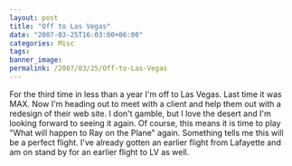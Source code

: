 ```yaml
---
layout: post
title: "Off to Las Vegas"
date: "2007-03-25T16:03:00+06:00"
categories: Misc 
tags: 
banner_image: 
permalink: /2007/03/25/Off-to-Las-Vegas
---
```


For the third time in less than a year I'm off to Las Vegas. Last time it was MAX. Now I'm heading out to meet with a client and help them out with a redesign of their web site. I don't gamble, but I love the desert and I'm looking forward to seeing it again. Of course, this means it is time to play "What will happen to Ray on the Plane" again. Something tells me this will be a perfect flight. I've already gotten an earlier flight from Lafayette and am on stand by for an earlier flight to LV as well.